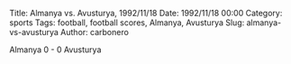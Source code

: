 Title: Almanya vs. Avusturya, 1992/11/18
Date: 1992/11/18 00:00
Category: sports
Tags: football, football scores, Almanya, Avusturya
Slug: almanya-vs-avusturya
Author: carbonero


Almanya 0 - 0 Avusturya
